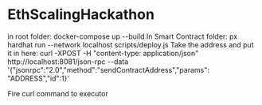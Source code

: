 # EthScalingHackathon

in root folder: docker-compose up --build
In Smart Contract folder: px hardhat run --network localhost scripts/deploy.js
Take the address and put it in here:
curl -XPOST -H "content-type: application/json" http://localhost:8081/json-rpc --data '{"jsonrpc":"2.0","method":"sendContractAddress","params": "ADDRESS","id":1}'

Fire curl command to executor